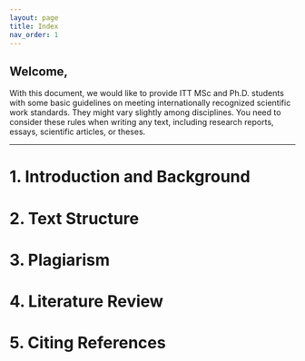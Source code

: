 ```yaml
---
layout: page
title: Index
nav_order: 1
---
```


## Welcome,

With this document, we would like to provide ITT MSc and Ph.D. students with some basic guidelines on meeting internationally recognized scientific work standards. They might vary slightly among disciplines. You need to consider these rules when writing any text, including research reports, essays, scientific articles, or theses. 

<hr/>

# 1. Introduction and Background

# 2. Text Structure 

# 3. Plagiarism

# 4. Literature Review

# 5. Citing References